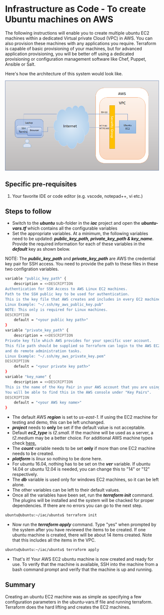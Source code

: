 # Infrastructure as Code - To create Ubuntu machines on AWS

The following instructions will enable you to create multiple ubuntu EC2 machines within a dedicated Virtual private Cloud (VPC) in AWS. You can also provision these machines with any applications you require. Terraform is capable of basic provisioning of your machines, but for advanced application provisioning, you will be better off using a dedicated provisioning or configuration management software like Chef, Puppet, Ansible or Salt.

Here's how the architecture of this system would look like.

![AWS EC2 Architecture (ubuntu)](./ubuntu.png "AWS EC2 Architecture (ubuntu)")

## Specific pre-requisites

1) Your favorite IDE or code editor (e.g. vscode, notepad++, vi etc.)

## Steps to follow  

- Switch to the ***ubuntu*** sub-folder in the ***iac*** project and open the ***ubuntu-vars.tf*** which contains all the configurable variables
- Set the appropriate variables. At a minimum, the following variables need to be updated: ***public_key_path, private_key_path & key_name***. Provide the required information for each of these variables in the ***default*** key as shown below.

NOTE: The ***public_key_path*** and ***private_key_path*** are AWS the credential key pair for SSH access. You need to provide the path to these files in these two configration variables.

```bash
variable "public_key_path" {
    description = <<DESCRIPTION
Authentication for SSH Access to AWS Linux EC2 machines.
Path to the SSH public key to be used for authentication.
This is the key file that AWS creates and includes in every EC2 machine.
Linux Example: "~/.ssh/my_aws_public_key.pub"
NOTE: This only is required for Linux machines.
DESCRIPTION
    default = "<your public key path>"
}
variable "private_key_path" {
    description = <<DESCRIPTION
Private key file which AWS provides for your specific user account.
This file path should be supplied so Terraform can login to the AWS EC2 machine
and do remote administration tasks.
Linux Example: "~/.ssh/my_aws_private_key.pem"
DESCRIPTION
    default = "<your private key path>"
}
variable "key_name" {
    description = <<DESCRIPTION
This is the name of the Key Pair in your AWS account that you are using.
You will be able to find this in the AWS console under "Key Pairs".
DESCRIPTION
    default = "<your AWS key name>"
}  
```

- The default AWS ***region*** is set to *us-east-1*. If using the EC2 machine for testing and demo, this can be left unchanged.
- ***project*** needs to **only** be set if the default value is not acceptable.
- Default ***ec2_type*** is *t2.small*. If the machine will be used as a server, a *t2.medium* may be a better choice. For additional AWS machine types check [here.](https://aws.amazon.com/ec2/instance-types/)
- The ***count*** variable needs to be set **only** if more than one EC2 machine needs to be created.
- ***platform*** is *linux* so nothing to be done here.
- For ubuntu 16.04, nothing has to be set on the ***ver*** variable. If ubuntu 14.04 or ubuntu 12.04 is needed, you can change this to "14" or "12" respectively.
- The ***db*** variable is used only for windows EC2 machines, so it can be left alone.
- The other variables can be left to their default values.
- Once all the variables have been set, run the ***terraform init*** command. The plugins will be installed and the system will be chacked for proper dependencies. If there are no errors you can go to the next step.  

```bash
ubuntu@ubuntu:~/iac/ubuntu$ terraform init
```

- Now run the ***terraform apply*** command. Type "yes" when prompted by the system after you have reviewed the items to be created. If one ubuntu machine is created, there will be about 14 items created. Note that this includes all the items in the VPC.

```bash
ubuntu@ubuntu:~/iac/ubuntu$ terraform apply
```

- That's it! Your AWS EC2 ubuntu machine is now created and ready for use. To verify that the machine is available, SSH into the machine from a bash command prompt and verify that the machine is up and running.

## Summary

Creating an ubuntu EC2 machine was as simple as specifying a few configuration parameters in the ubuntu-vars.tf file and running terraform. Terraform does the hard lifting and creates the EC2 machines.  
